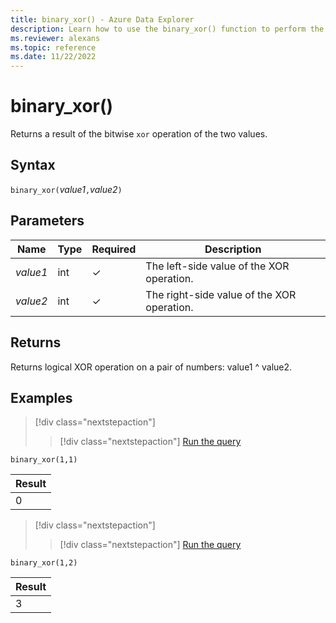 ```yaml
---
title: binary_xor() - Azure Data Explorer
description: Learn how to use the binary_xor() function to perform the bitwise xor operation on a pair of values.
ms.reviewer: alexans
ms.topic: reference
ms.date: 11/22/2022
---
```

# binary_xor()

Returns a result of the bitwise `xor` operation of the two values.

## Syntax

`binary_xor(`*value1*`,`*value2*`)`

## Parameters

| Name | Type | Required | Description |
|--|--|--|--|
| *value1* | int | &check; | The left-side value of the XOR operation. |
| *value2* | int | &check; | The right-side value of the XOR operation. |

## Returns

Returns logical XOR operation on a pair of numbers: value1 ^ value2.

## Examples

> [!div class="nextstepaction"]
> > [!div class="nextstepaction"]
> <a href="https://dataexplorer.azure.com/clusters/help/databases/Samples?query=H4sIAAAAAAAAAysoyswr0UjKzEssqoyvyC/SMNQx1NQEAKWP8zEWAAAA" target="_blank">Run the query</a>

```kusto
binary_xor(1,1)
```

|Result|
|------|
|0 |

> [!div class="nextstepaction"]
> > [!div class="nextstepaction"]
> <a href="https://dataexplorer.azure.com/clusters/help/databases/Samples?query=H4sIAAAAAAAAAysoyswr0UjKzEssqoyvyC/SMNQx0tQEAPwxtTMWAAAA" target="_blank">Run the query</a>

```kusto
binary_xor(1,2)
```

|Result|
|------|
|3 |
